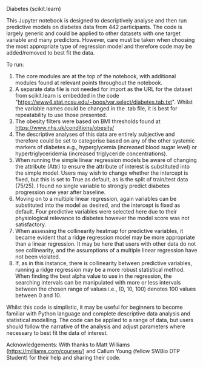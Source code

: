 Diabetes (scikit.learn)

This Jupyter notebook is designed to descriptively analyse and then run predictive models on diabetes data from 442 participants. The code is largely generic and could be applied to other datasets with one target variable and many predictors. However, care must be taken when choosing the most appropriate type of regression model and therefore code may be added/removed to best fit the data.

To run: 

1. The core modules are at the top of the notebook, with additional modules found at relevant points 
throughout the notebook. 
2. A separate data file is not needed for import as the URL for the dataset from 
scikit.learn is embedded in the code "https://www4.stat.ncsu.edu/~boos/var.select/diabetes.tab.txt". 
Whilst the variable names could be changed in the .tab file, it is best for repeatability to use those 
presented.
3. The obesity filters were based on BMI thresholds found at 
https://www.nhs.uk/conditions/obesity/
4. The descriptive analyses of this data are entirely subjective 
and therefore could be set to categorise based on any of the other systemic markers of diabetes e.g., 
hyperglycemia (increased blood sugar level) or hypertriglyceridemia (increased triglyceride 
concentrations). 
5. When running the simple linear regression models be aware of changing the attribute 
(Attr) to ensure the attribute of interest is substituted into the simple model. Users may wish to change 
whether the intercept is fixed, but this is set to True as default, as is the split of train/test data 
(75/25). I found no single variable to strongly predict diabetes progression one year after baseline. 
6. Moving on to a multiple linear regression, again variables can be substituted into the model as desired, 
and the intercept is fixed as default. Four predictive variables were selected here due to their 
physiological relevance to diabetes however the model score was not satisfactory.
7. When assessing the collinearity heatmap for predictive variables, it became evident that a ridge regression model may be 
more appropriate than a linear regression. It may be here that users with other data do not see 
collinearity, and the assumptions of a multiple linear regression have not been violated. 
8. If, as in this instance, there is collinearity between predictive variables, running a ridge regression may be a 
more robust statistical method. When finding the best alpha value to use in the regression, the searching 
intervals can be manipulated with more or less intervals between the chosen range of values i.e., (0, 10, 100) denotes 100 values between 0 and 10.

Whilst this code is simplistic, it may be useful for beginners to become familiar with Python language and complete descriptive data analysis and statistical modelling. The code can be applied to a range of data, but users should follow the narrative of the analysis and adjust parameters where necessary to best fit the data of interest.

Acknowledgements: With thanks to Matt Williams (https://milliams.com/courses/) and Callum Young (fellow SWBio DTP Student) for their help and sharing their code.


